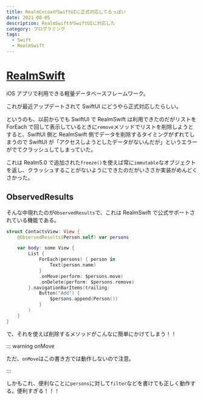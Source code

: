 ```yaml
---
title: RealmCocoaがSwiftUIに正式対応してるっぽい
date: 2021-08-05
description: RealmSwiftがSwiftUIに対応した
category: プログラミング
tags:
  - Swift
  - RealmSwift
---
```


# [RealmSwift](https://github.com/realm/realm-cocoa)

iOS アプリで利用できる軽量データベースフレームワーク。

これが最近アップデートされて SwiftUI にどうやら正式対応したらしい。

というのも、以前からでも SwiftUI で RealmSwift は利用できたのだがリストを ForEach で回して表示しているときに`remove`メソッドでリストを削除しようとすると、SwiftUI 側と RealmSwift 側でデータを削除するタイミングがずれてしまうので SwiftUI が「アクセスしようとしたデータがないんだが」というエラーがでてクラッシュしてしまっていた。

これは Realm5.0 で追加された`freeze()`を使えば常に`immutable`なオブジェクトを返し、クラッシュすることがないようにできたのだがいささか実装がめんどくさかった。

## ObservedResults

そんな中現れたのが`ObservedResults`で、これは RealmSwift で公式サポートされている機能である。

```swift
struct ContactsView: View {
    @ObservedResults(Person.self) var persons

    var body: some View {
        List {
            ForEach(persons) { person in
                Text(person.name)
            }
            .onMove(perform: $persons.move)
            .onDelete(perform: $persons.remove)
        }.navigationBarItems(trailing:
            Button("Add") {
                $persons.append(Person())
            }
        )
    }
}
```

で、それを使えば削除するメソッドがこんなに簡単にかけてしまう！！

::: warning onMove

ただ、`onMove`はこの書き方では動作しないので注意。

:::

しかもこれ、便利なことに`persons`に対して`filter`などを書けても正しく動作する。便利すぎる！！！

<Amazon/>
